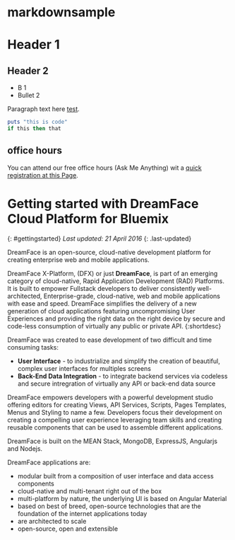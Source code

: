 # markdownsample
# Header 1
## Header 2

+ B 1
+ Bullet 2

Paragraph text here [test](www.google.com).

```ruby
puts "this is code"
if this then that
````
## office hours
You can attend our free office hours (Ask Me Anything) wit a [quick registration at this Page](http://www.interactive-clouds.com/about.html#contact).


# Getting started with DreamFace Cloud Platform for Bluemix
{: #gettingstarted}
*Last updated: 21 April 2016* {: .last-updated}

DreamFace is an open-source, cloud-native development platform for creating enterprise web and mobile applications.

DreamFace X-Platform, (DFX) or just **DreamFace**, is part of an emerging category of cloud-native, Rapid Application
Development (RAD) Platforms. It is built to empower Fullstack developers to deliver consistently well-architected,
Enterprise-grade, cloud-native, web and mobile applications with ease and speed. DreamFace simplifies the delivery of
a new generation of cloud applications featuring uncompromising User Experiences and providing the right data on the right
device by secure and code-less consumption of virtually any public or private API. {:shortdesc}

DreamFace was created to ease development of two difficult and time consuming tasks:

* **User Interface** - to industrialize and simplify the creation of beautiful, complex user interfaces for multiples screens
* **Back-End Data Integration** - to integrate backend services via codeless and secure intregration of virtually any API or back-end data source

DreamFace empowers developers with a powerful development studio offering editors for creating Views, API Services, Scripts,
Pages Templates, Menus and Styling to name a few. Developers focus their development on creating a compelling user experience
leveraging team skills and creating reusable components that can be used to assemble different applications.

DreamFace is built on the MEAN Stack, MongoDB, ExpressJS, Angularjs and Nodejs.

DreamFace applications are:

* modular built from a composition of user interface and data access components
* cloud-native and multi-tenant right out of the box
* multi-platform by nature, the underlying UI is based on Angular Material
* based on best of breed, open-source technologies that are the foundation of the internet applications today
* are architected to scale
* open-source, open and extensible

